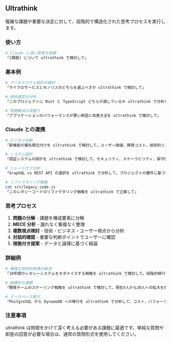 ## Ultrathink

複雑な課題や重要な決定に対して、段階的で構造化された思考プロセスを実行します。

### 使い方

```bash
# Claude に深い思考を依頼
「[課題] について ultrathink で検討して」
```

### 基本例

```bash
# アーキテクチャ設計の検討
「マイクロサービスとモノリスのどちらを選ぶべきか ultrathink で検討して」

# 技術選定の分析
「このプロジェクトに Rust と TypeScript どちらが適しているか ultrathink で分析して」

# 問題解決の深掘り
「アプリケーションのパフォーマンスが悪い原因と改善方法を ultrathink で検討して」
```

### Claude との連携

```bash
# ビジネス判断
「新機能の優先順位付けを ultrathink で検討して。ユーザー価値、開発コスト、技術的リスクの観点から」

# システム設計
「認証システムの設計を ultrathink で検討して。セキュリティ、スケーラビリティ、保守性を考慮して」

# トレードオフ分析
「GraphQL vs REST API の選択を ultrathink で分析して。プロジェクトの要件に基づいて」

# リファクタリング戦略
cat src/legacy_code.js
「このレガシーコードのリファクタリング戦略を ultrathink で立案して」
```

### 思考プロセス

1. **問題の分解** - 課題を構成要素に分解
2. **MECE 分析** - 漏れなく重複なく整理
3. **複数視点検討** - 技術・ビジネス・ユーザー視点から分析
4. **対話的確認** - 重要な判断ポイントでユーザーに確認
5. **根拠付き提案** - データと論理に基づく結論

### 詳細例

```bash
# 複雑な技術的負債の解消
「10年間のレガシーシステムをモダナイズする戦略を ultrathink で検討して。段階的移行、リスク、ROI を含めて」

# 組織的な課題
「開発チームのスケーリング戦略を ultrathink で検討して。現在5人から20人への拡大を想定」

# データベース移行
「PostgreSQL から DynamoDB への移行を ultrathink で分析して。コスト、パフォーマンス、運用面を考慮」
```

### 注意事項

ultrathink は時間をかけて深く考える必要がある課題に最適です。単純な質問や即座の回答が必要な場合は、通常の質問形式を使用してください。